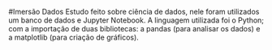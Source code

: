 #Imersão Dados
Estudo feito sobre ciência de dados, nele foram utilizados um banco de dados e Jupyter Notebook.
A linguagem utilizada foi o Python; com a importação de duas bibliotecas: a pandas (para analisar os dados) e a matplotlib (para criação de gráficos). 
